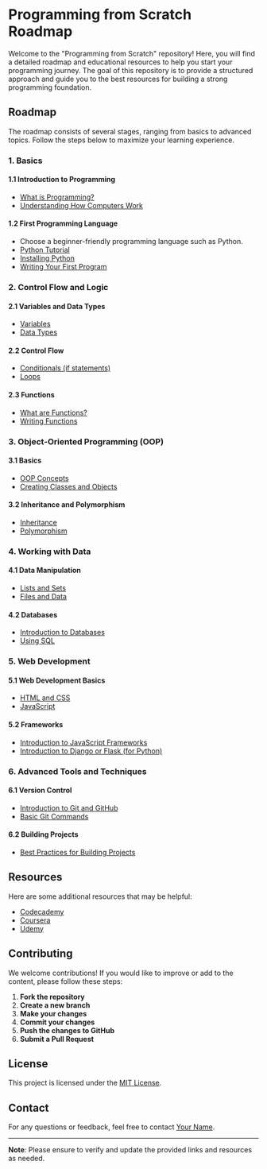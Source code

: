 # Programming from Scratch Roadmap

Welcome to the "Programming from Scratch" repository! Here, you will find a detailed roadmap and educational resources to help you start your programming journey. The goal of this repository is to provide a structured approach and guide you to the best resources for building a strong programming foundation.

## Roadmap

The roadmap consists of several stages, ranging from basics to advanced topics. Follow the steps below to maximize your learning experience.

### 1. Basics

#### 1.1 Introduction to Programming
- [What is Programming?](https://www.example.com/intro-to-programming)
- [Understanding How Computers Work](https://www.example.com/how-computers-work)

#### 1.2 First Programming Language
- Choose a beginner-friendly programming language such as Python.
- [Python Tutorial](https://www.example.com/python-course)
- [Installing Python](https://www.example.com/install-python)
- [Writing Your First Program](https://www.example.com/first-python-program)

### 2. Control Flow and Logic

#### 2.1 Variables and Data Types
- [Variables](https://www.example.com/variables)
- [Data Types](https://www.example.com/data-types)

#### 2.2 Control Flow
- [Conditionals (if statements)](https://www.example.com/if-statements)
- [Loops](https://www.example.com/loops)

#### 2.3 Functions
- [What are Functions?](https://www.example.com/functions)
- [Writing Functions](https://www.example.com/defining-functions)

### 3. Object-Oriented Programming (OOP)

#### 3.1 Basics
- [OOP Concepts](https://www.example.com/oop-basics)
- [Creating Classes and Objects](https://www.example.com/classes-objects)

#### 3.2 Inheritance and Polymorphism
- [Inheritance](https://www.example.com/inheritance)
- [Polymorphism](https://www.example.com/polymorphism)

### 4. Working with Data

#### 4.1 Data Manipulation
- [Lists and Sets](https://www.example.com/lists-sets)
- [Files and Data](https://www.example.com/files)

#### 4.2 Databases
- [Introduction to Databases](https://www.example.com/databases-intro)
- [Using SQL](https://www.example.com/sql)

### 5. Web Development

#### 5.1 Web Development Basics
- [HTML and CSS](https://www.example.com/html-css)
- [JavaScript](https://www.example.com/javascript)

#### 5.2 Frameworks
- [Introduction to JavaScript Frameworks](https://www.example.com/javascript-frameworks)
- [Introduction to Django or Flask (for Python)](https://www.example.com/django-flask)

### 6. Advanced Tools and Techniques

#### 6.1 Version Control
- [Introduction to Git and GitHub](https://www.example.com/git-github)
- [Basic Git Commands](https://www.example.com/git-commands)

#### 6.2 Building Projects
- [Best Practices for Building Projects](https://www.example.com/project-best-practices)

## Resources

Here are some additional resources that may be helpful:

- [Codecademy](https://www.codecademy.com/)
- [Coursera](https://www.coursera.org/)
- [Udemy](https://www.udemy.com/)

## Contributing

We welcome contributions! If you would like to improve or add to the content, please follow these steps:

1. **Fork the repository**
2. **Create a new branch**
3. **Make your changes**
4. **Commit your changes**
5. **Push the changes to GitHub**
6. **Submit a Pull Request**

## License

This project is licensed under the [MIT License](LICENSE).

## Contact

For any questions or feedback, feel free to contact [Your Name](mailto:your.email@example.com).

---

**Note**: Please ensure to verify and update the provided links and resources as needed.

